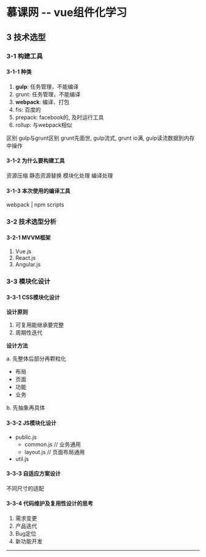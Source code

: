 # 慕课网 -- vue组件化学习

## 3 技术选型
### 3-1 构建工具
#### 3-1-1 种类
1. **gulp**: 任务管理，不能编译
2. grunt: 任务管理，不能编译
3. **webpack**: 编译、打包
4. fis: 百度的
5. prepack: facebook的, 及时运行工具
6. rollup: 与webpack相似

区别
gulp与grunt区别
grunt先面世, gulp流式, grunt io满, gulp读流数据到内存中操作

#### 3-1-2 为什么要构建工具
资源压缩
静态资源替换
模块化处理
编译处理

#### 3-1-3 本次使用的编译工具
webpack | npm scripts

### 3-2 技术选型分析

#### 3-2-1 MVVM框架
1. Vue.js
2. React.js
3. Angular.js

### 3-3 模块化设计

#### 3-3-1 CSS模块化设计

**设计原则**

1. 可复用能继承要完整
2. 周期性迭代

**设计方法**

a. 先整体后部分再颗粒化

* 布局
* 页面
* 功能
* 业务

b. 先抽象再具体


#### 3-3-2 JS模块化设计
* public.js
  * common.js  // 业务通用
  * layout.js  // 页面布局通用
* util.js

#### 3-3-3 自适应方案设计
不同尺寸的适配

#### 3-3-4 代码维护及复用性设计的思考
1. 需求变更
2. 产品迭代
3. Bug定位
4. 新功能开发

---

## 